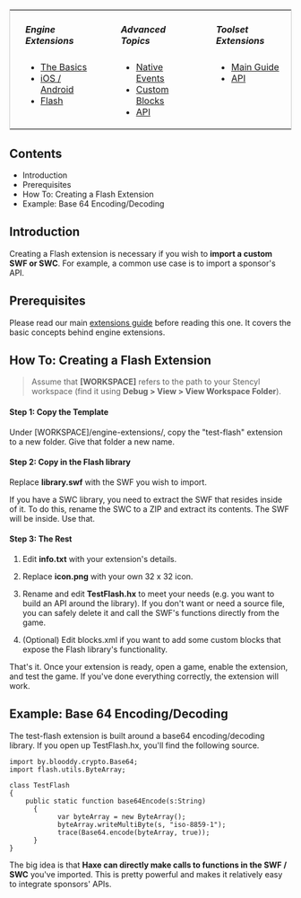<table style="border:1px solid #cccccc;"><tr>
<td width="8" style="border:0px;"></td>
<td width="180" valign="top" style="border:0px;">
<h5>Engine Extensions</h5>
<ul class="pedia-links">
<li><a href="http://www.stencyl.com/help/view/how-to-create-engine-extension/">The Basics</a></li>
<li><a href="http://www.stencyl.com/help/view/how-to-create-native-engine-extension/">iOS / Android</a></li>
<li><a href="http://www.stencyl.com/help/view/flash-extensions/">Flash</a></li>
</ul>
</td>
<td width="30" style="border:0px;"></td>
<td width="180" valign="top" style="border:0px;">
<h5>Advanced Topics</h5>
<ul class="pedia-links">
<li><a href="http://www.stencyl.com/help/view/native-events/">Native Events</a></li>
<li><a href="http://www.stencyl.com/help/view/adding-blocks/">Custom Blocks</a></li>
<li><a href="http://static.stencyl.com/api/33/">API</a></li>
</ul>
</td>
<td width="30" style="border:0px;"></td>
<td width="180" valign="top" style="border:0px;">
<h5>Toolset Extensions</h5>
<ul class="pedia-links">
<li><a href="http://www.stencyl.com/help/view/creating-extensions/">Main Guide</a></li>
<li><a href="http://api.stencyl.com/extensions/">API</a></li>
</ul>
</td>
</tr>
</table>


## Contents

* Introduction
* Prerequisites
* How To: Creating a Flash Extension
* Example: Base 64 Encoding/Decoding

## Introduction

Creating a Flash extension is necessary if you wish to **import a custom SWF or SWC**. For example, a common use case is to import a sponsor's API.


## Prerequisites

Please read our main [extensions guide](http://www.stencyl.com/help/view/how-to-create-engine-extension/) before reading this one. It covers the basic concepts behind engine extensions.


## How To: Creating a Flash Extension

> Assume that **[WORKSPACE]** refers to the path to your Stencyl workspace (find it using **Debug > View > View Workspace Folder**).

#### Step 1: Copy the Template
Under [WORKSPACE]/engine-extensions/, copy the "test-flash" extension to a new folder. Give that folder a new name.

#### Step 2: Copy in the Flash library
Replace **library.swf** with the SWF you wish to import.

If you have a SWC library, you need to extract the SWF that resides inside of it. To do this, rename the SWC to a ZIP and extract its contents. The SWF will be inside. Use that.

#### Step 3: The Rest

1. Edit **info.txt** with your extension's details.

2. Replace **icon.png** with your own 32 x 32 icon.

3. Rename and edit **TestFlash.hx** to meet your needs (e.g. you want to build an API around the library). If you don't want or need a source file, you can safely delete it and call the SWF's functions directly from the game.

4. (Optional) Edit blocks.xml if you want to add some custom blocks that expose the Flash library's functionality.

That's it. Once your extension is ready, open a game, enable the extension, and test the game. If you've done everything correctly, the extension will work.


## Example: Base 64 Encoding/Decoding

The test-flash extension is built around a base64 encoding/decoding library. If you open up TestFlash.hx, you'll find the following source.

```
import by.blooddy.crypto.Base64;
import flash.utils.ByteArray;

class TestFlash
{
    public static function base64Encode(s:String)
	  {
		    var byteArray = new ByteArray();
		    byteArray.writeMultiByte(s, "iso-8859-1");
		    trace(Base64.encode(byteArray, true));
	  }
}
```

The big idea is that **Haxe can directly make calls to functions in the SWF / SWC** you've imported. This is pretty powerful and makes it relatively easy to integrate sponsors' APIs.

